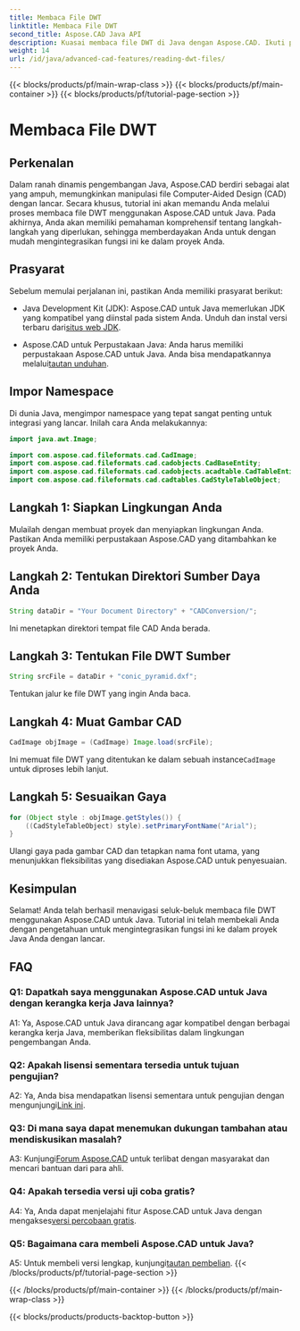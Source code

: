 ```yaml
---
title: Membaca File DWT
linktitle: Membaca File DWT
second_title: Aspose.CAD Java API
description: Kuasai membaca file DWT di Java dengan Aspose.CAD. Ikuti panduan langkah demi langkah kami untuk integrasi yang lancar.
weight: 14
url: /id/java/advanced-cad-features/reading-dwt-files/
---
```


{{< blocks/products/pf/main-wrap-class >}}
{{< blocks/products/pf/main-container >}}
{{< blocks/products/pf/tutorial-page-section >}}

# Membaca File DWT

## Perkenalan

Dalam ranah dinamis pengembangan Java, Aspose.CAD berdiri sebagai alat yang ampuh, memungkinkan manipulasi file Computer-Aided Design (CAD) dengan lancar. Secara khusus, tutorial ini akan memandu Anda melalui proses membaca file DWT menggunakan Aspose.CAD untuk Java. Pada akhirnya, Anda akan memiliki pemahaman komprehensif tentang langkah-langkah yang diperlukan, sehingga memberdayakan Anda untuk dengan mudah mengintegrasikan fungsi ini ke dalam proyek Anda.

## Prasyarat

Sebelum memulai perjalanan ini, pastikan Anda memiliki prasyarat berikut:

- Java Development Kit (JDK): Aspose.CAD untuk Java memerlukan JDK yang kompatibel yang diinstal pada sistem Anda. Unduh dan instal versi terbaru dari[situs web JDK](https://www.oracle.com/java/technologies/javase-downloads.html).

-  Aspose.CAD untuk Perpustakaan Java: Anda harus memiliki perpustakaan Aspose.CAD untuk Java. Anda bisa mendapatkannya melalui[tautan unduhan](https://releases.aspose.com/cad/java/).

## Impor Namespace

Di dunia Java, mengimpor namespace yang tepat sangat penting untuk integrasi yang lancar. Inilah cara Anda melakukannya:

```java
import java.awt.Image;

import com.aspose.cad.fileformats.cad.CadImage;
import com.aspose.cad.fileformats.cad.cadobjects.CadBaseEntity;
import com.aspose.cad.fileformats.cad.cadobjects.acadtable.CadTableEntity;
import com.aspose.cad.fileformats.cad.cadtables.CadStyleTableObject;
```

## Langkah 1: Siapkan Lingkungan Anda

Mulailah dengan membuat proyek dan menyiapkan lingkungan Anda. Pastikan Anda memiliki perpustakaan Aspose.CAD yang ditambahkan ke proyek Anda.

## Langkah 2: Tentukan Direktori Sumber Daya Anda

```java
String dataDir = "Your Document Directory" + "CADConversion/";
```

Ini menetapkan direktori tempat file CAD Anda berada.

## Langkah 3: Tentukan File DWT Sumber

```java
String srcFile = dataDir + "conic_pyramid.dxf";
```

Tentukan jalur ke file DWT yang ingin Anda baca.

## Langkah 4: Muat Gambar CAD

```java
CadImage objImage = (CadImage) Image.load(srcFile);
```

 Ini memuat file DWT yang ditentukan ke dalam sebuah instance`CadImage` untuk diproses lebih lanjut.

## Langkah 5: Sesuaikan Gaya

```java
for (Object style : objImage.getStyles()) {
    ((CadStyleTableObject) style).setPrimaryFontName("Arial");
}
```

Ulangi gaya pada gambar CAD dan tetapkan nama font utama, yang menunjukkan fleksibilitas yang disediakan Aspose.CAD untuk penyesuaian.

## Kesimpulan

Selamat! Anda telah berhasil menavigasi seluk-beluk membaca file DWT menggunakan Aspose.CAD untuk Java. Tutorial ini telah membekali Anda dengan pengetahuan untuk mengintegrasikan fungsi ini ke dalam proyek Java Anda dengan lancar.

## FAQ

### Q1: Dapatkah saya menggunakan Aspose.CAD untuk Java dengan kerangka kerja Java lainnya?

A1: Ya, Aspose.CAD untuk Java dirancang agar kompatibel dengan berbagai kerangka kerja Java, memberikan fleksibilitas dalam lingkungan pengembangan Anda.

### Q2: Apakah lisensi sementara tersedia untuk tujuan pengujian?

 A2: Ya, Anda bisa mendapatkan lisensi sementara untuk pengujian dengan mengunjungi[Link ini](https://purchase.aspose.com/temporary-license/).

### Q3: Di mana saya dapat menemukan dukungan tambahan atau mendiskusikan masalah?

 A3: Kunjungi[Forum Aspose.CAD](https://forum.aspose.com/c/cad/19) untuk terlibat dengan masyarakat dan mencari bantuan dari para ahli.

### Q4: Apakah tersedia versi uji coba gratis?

 A4: Ya, Anda dapat menjelajahi fitur Aspose.CAD untuk Java dengan mengakses[versi percobaan gratis](https://releases.aspose.com/).

### Q5: Bagaimana cara membeli Aspose.CAD untuk Java?

 A5: Untuk membeli versi lengkap, kunjungi[tautan pembelian](https://purchase.aspose.com/buy).
{{< /blocks/products/pf/tutorial-page-section >}}

{{< /blocks/products/pf/main-container >}}
{{< /blocks/products/pf/main-wrap-class >}}

{{< blocks/products/products-backtop-button >}}
